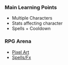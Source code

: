 ### Main Learning Points

- Multiple Characters
- Stats affecting character
- Spells + Cooldown

### RPG Arena

- [Pixel Art](https://0x72.itch.io/dungeontileset-ii)
- [Spells/Fx](https://ppeldo.itch.io/2d-pixel-art-game-spellmagic-fx)
